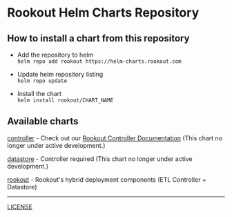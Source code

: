 # Rookout Helm Charts Repository

## How to install a chart from this repository

- Add the repository to helm  
`helm repo add rookout https://helm-charts.rookout.com`

- Update helm repository listing  
`helm repo update`

- Install the chart  
`helm install rookout/CHART_NAME`


## Available charts

[controller](https://github.com/rookout/helm-charts/tree/master/charts/controller) - Check out our [Rookout Controller Documentation](https://docs.rookout.com/docs/etl-controller-intro/)
(This chart no longer under active development.)

[datastore](https://github.com/rookout/helm-charts/tree/master/charts/datastore) - Controller required (This chart no longer under active development.)

[rookout](https://github.com/rookout/helm-charts/tree/master/charts/rookout) - Rookout's hybrid deployment components (ETL Controller + Datastore)

---------------------------------------------------------------

[LICENSE](https://github.com/rookout/helm-charts/blob/master/LICENSE)
